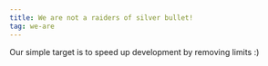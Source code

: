 ```yaml
---
title: We are not a raiders of silver bullet! 
tag: we-are
---
```

 
Our simple target is to speed up development by removing limits :)
